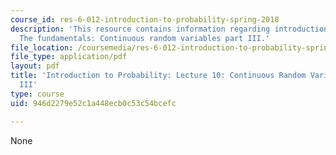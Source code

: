 ```yaml
---
course_id: res-6-012-introduction-to-probability-spring-2018
description: 'This resource contains information regarding introduction to probability:
  The fundamentals: Continuous random variables part III.'
file_location: /coursemedia/res-6-012-introduction-to-probability-spring-2018/946d2279e52c1a448ecb0c53c54bcefc_MITRES_6_012S18_L10AS.pdf
file_type: application/pdf
layout: pdf
title: 'Introduction to Probability: Lecture 10: Continuous Random Variables Part
  III'
type: course
uid: 946d2279e52c1a448ecb0c53c54bcefc

---
```

None
